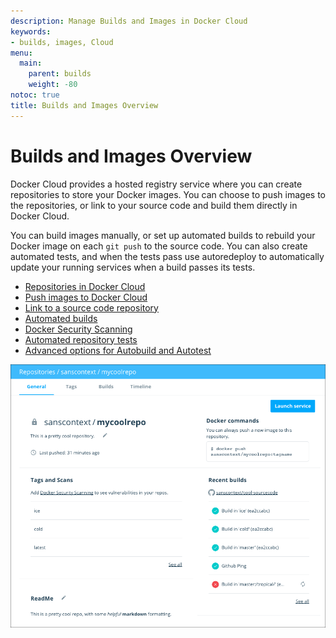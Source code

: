```yaml
---
description: Manage Builds and Images in Docker Cloud
keywords:
- builds, images, Cloud
menu:
  main:
    parent: builds
    weight: -80
notoc: true
title: Builds and Images Overview
---
```


# Builds and Images Overview

Docker Cloud provides a hosted registry service where you can create
repositories to store your Docker images. You can choose to push images to the
repositories, or link to your source code and build them directly in Docker
Cloud.

You can build images manually, or set up automated builds to rebuild your Docker
image on each `git push` to the source code. You can also create automated
tests, and when the tests pass use autoredeploy to automatically update your
running services when a build passes its tests.

* [Repositories in Docker Cloud](repos.md)
* [Push images to Docker Cloud](push-images.md)
* [Link to a source code repository](link-source.md)
* [Automated builds](automated-build.md)
* [Docker Security Scanning](image-scan.md)
* [Automated repository tests](automated-testing.md)
* [Advanced options for Autobuild and Autotest](advanced.md)

![a Docker Cloud repository's General view](images/repo-general.png)
